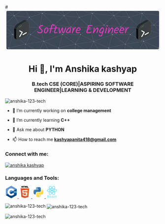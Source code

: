 #![logo](https://github.com/Anshika-123-tech/Anshika-123-tech/blob/main/github-header-image%20(1)%20(1).png)





<h1 align="center">Hi 👋, I'm Anshika kashyap</h1>
<h3 align="center">B.tech CSE (CORE)|ASPIRING SOFTWARE ENGINEER|LEARNING & DEVELOPMENT</h3>

<p align="left"> <img src="https://komarev.com/ghpvc/?username=anshika-123-tech&label=Profile%20views&color=0e75b6&style=flat" alt="anshika-123-tech" /> </p>

- 🔭 I’m currently working on **college management**

- 🌱 I’m currently learning **C++**

- 💬 Ask me about **PYTHON**

- 📫 How to reach me **kashyapanita418@gmail.com**

<h3 align="left">Connect with me:</h3>
<p align="left">
<a href="https://kaggle.com/anshika kashyap" target="blank"><img align="center" src="https://raw.githubusercontent.com/rahuldkjain/github-profile-readme-generator/master/src/images/icons/Social/kaggle.svg" alt="anshika kashyap" height="30" width="40" /></a>
</p>

<h3 align="left">Languages and Tools:</h3>
<p align="left"> <a href="https://www.w3schools.com/cpp/" target="_blank" rel="noreferrer"> <img src="https://raw.githubusercontent.com/devicons/devicon/master/icons/cplusplus/cplusplus-original.svg" alt="cplusplus" width="40" height="40"/> </a> <a href="https://www.w3.org/html/" target="_blank" rel="noreferrer"> <img src="https://raw.githubusercontent.com/devicons/devicon/master/icons/html5/html5-original-wordmark.svg" alt="html5" width="40" height="40"/> </a> <a href="https://www.python.org" target="_blank" rel="noreferrer"> <img src="https://raw.githubusercontent.com/devicons/devicon/master/icons/python/python-original.svg" alt="python" width="40" height="40"/> </a> <a href="https://reactjs.org/" target="_blank" rel="noreferrer"> <img src="https://raw.githubusercontent.com/devicons/devicon/master/icons/react/react-original-wordmark.svg" alt="react" width="40" height="40"/> </a> </p>

<p><img align="left" src="https://github-readme-stats.vercel.app/api/top-langs?username=anshika-123-tech&show_icons=true&locale=en&layout=compact" alt="anshika-123-tech" /></p>

<p>&nbsp;<img align="center" src="https://github-readme-stats.vercel.app/api?username=anshika-123-tech&show_icons=true&locale=en" alt="anshika-123-tech" /></p>

<p><img align="center" src="https://github-readme-streak-stats.herokuapp.com/?user=anshika-123-tech&" alt="anshika-123-tech" /></p>
